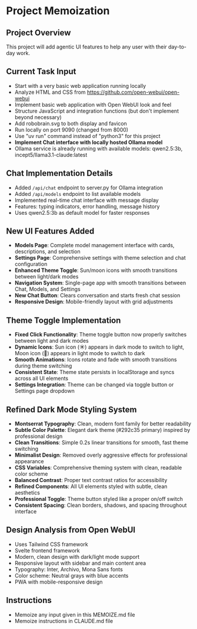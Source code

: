 # Project Memoization

## Project Overview
This project will add agentic UI features to help any user with their day-to-day work.

## Current Task Input
- Start with a very basic web application running locally
- Analyze HTML and CSS from https://github.com/open-webui/open-webui
- Implement basic web application with Open WebUI look and feel
- Structure JavaScript and integration functions (but don't implement beyond necessary)
- Add robobrain.svg to both display and favicon
- Run locally on port 9090 (changed from 8000)
- Use "uv run" command instead of "python3" for this project
- **Implement Chat interface with locally hosted Ollama model**
- Ollama service is already running with available models: qwen2.5:3b, incept5/llama3.1-claude:latest

## Chat Implementation Details
- Added `/api/chat` endpoint to server.py for Ollama integration
- Added `/api/models` endpoint to list available models
- Implemented real-time chat interface with message display
- Features: typing indicators, error handling, message history
- Uses qwen2.5:3b as default model for faster responses

## New UI Features Added
- **Models Page**: Complete model management interface with cards, descriptions, and selection
- **Settings Page**: Comprehensive settings with theme selection and chat configuration
- **Enhanced Theme Toggle**: Sun/moon icons with smooth transitions between light/dark modes
- **Navigation System**: Single-page app with smooth transitions between Chat, Models, and Settings
- **New Chat Button**: Clears conversation and starts fresh chat session
- **Responsive Design**: Mobile-friendly layout with grid adjustments

## Theme Toggle Implementation
- **Fixed Click Functionality**: Theme toggle button now properly switches between light and dark modes
- **Dynamic Icons**: Sun icon (☀️) appears in dark mode to switch to light, Moon icon (🌙) appears in light mode to switch to dark
- **Smooth Animations**: Icons rotate and fade with smooth transitions during theme switching
- **Consistent State**: Theme state persists in localStorage and syncs across all UI elements
- **Settings Integration**: Theme can be changed via toggle button or Settings page dropdown

## Refined Dark Mode Styling System
- **Montserrat Typography**: Clean, modern font family for better readability
- **Subtle Color Palette**: Elegant dark theme (#292c35 primary) inspired by professional design
- **Clean Transitions**: Simple 0.2s linear transitions for smooth, fast theme switching
- **Minimalist Design**: Removed overly aggressive effects for professional appearance
- **CSS Variables**: Comprehensive theming system with clean, readable color scheme
- **Balanced Contrast**: Proper text contrast ratios for accessibility
- **Refined Components**: All UI elements styled with subtle, clean aesthetics
- **Professional Toggle**: Theme button styled like a proper on/off switch
- **Consistent Spacing**: Clean borders, shadows, and spacing throughout interface

## Design Analysis from Open WebUI
- Uses Tailwind CSS framework
- Svelte frontend framework
- Modern, clean design with dark/light mode support
- Responsive layout with sidebar and main content area
- Typography: Inter, Archivo, Mona Sans fonts
- Color scheme: Neutral grays with blue accents
- PWA with mobile-responsive design

## Instructions
- Memoize any input given in this MEMOIZE.md file
- Memoize instructions in CLAUDE.md file